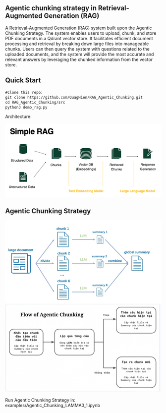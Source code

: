 ## Agentic chunking strategy in Retrieval-Augmented Generation (RAG)

 A Retrieval-Augmented Generation (RAG) system built upon the Agentic Chunking Strategy. The system enables users to upload, chunk, and store PDF documents in a Qdrant vector store. It facilitates efficient document processing and retrieval by breaking down large files into manageable chunks. Users can then query the system with questions related to the uploaded documents, and the system will provide the most accurate and relevant answers by leveraging the chunked information from the vector store.
## Quick Start
```
#Clone this repo:
git clone https://github.com/QuagHien/RAG_Agentic_Chunking.git
cd RAG_Agentic_Chunking/src
python3 demo_rag.py
```

Architecture:

<img src="https://github.com/QuagHien/RAG_Agentic_Chunking/blob/main/images/RAG%20architecture.png" alt="rag" />

## Agentic Chunking Strategy
<img src="https://github.com/QuagHien/RAG_Agentic_Chunking/blob/main/images/agentic%20chunking.png" alt="chunking" />
<img src="https://github.com/QuagHien/RAG_Agentic_Chunking/blob/main/images/Flow%20of%20Agentic%20Chunking.png" alt="flow" />

Run Agentic Chunking Strategy in: examples/Agentic_Chunking_LAMMA3_1.ipynb
 
